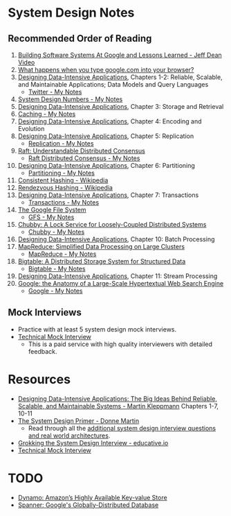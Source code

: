 # System Design Notes
## Recommended Order of Reading
1. [Building Software Systems At Google and Lessons Learned - Jeff Dean Video](https://youtu.be/modXC5IWTJI)
1. [What happens when you type google.com into your browser?](https://github.com/alex/what-happens-when)
1. [Designing Data-Intensive Applications](https://www.amazon.com/Designing-Data-Intensive-Applications-Reliable-Maintainable/dp/1449373321), Chapters 1-2: Reliable, Scalable, and Maintainable Applications; Data Models and Query Languages
	* [Twitter - My Notes](https://github.com/jguamie/system-design/blob/master/notes/twitter.md)
1. [System Design Numbers - My Notes](https://github.com/jguamie/system-design/blob/master/notes/numbers.md)
1. [Designing Data-Intensive Applications](https://www.amazon.com/Designing-Data-Intensive-Applications-Reliable-Maintainable/dp/1449373321), Chapter 3: Storage and Retrieval
1. [Caching - My Notes](https://github.com/jguamie/system-design/blob/master/notes/caching.md)
1. [Designing Data-Intensive Applications](https://www.amazon.com/Designing-Data-Intensive-Applications-Reliable-Maintainable/dp/1449373321), Chapter 4: Encoding and Evolution
1. [Designing Data-Intensive Applications](https://www.amazon.com/Designing-Data-Intensive-Applications-Reliable-Maintainable/dp/1449373321), Chapter 5: Replication
	* [Replication - My Notes](https://github.com/jguamie/system-design/blob/master/notes/replication.md)
1. [Raft: Understandable Distributed Consensus](http://thesecretlivesofdata.com/raft/) 
	* [Raft Distributed Consensus - My Notes](https://github.com/jguamie/system-design/blob/master/notes/raft-distributed-consensus.md)
1. [Designing Data-Intensive Applications](https://www.amazon.com/Designing-Data-Intensive-Applications-Reliable-Maintainable/dp/1449373321), Chapter 6: Partitioning
	* [Partitioning - My Notes](https://github.com/jguamie/system-design/blob/master/notes/partitioning.md)
1. [Consistent Hashing - Wikipedia](https://en.wikipedia.org/wiki/Consistent_hashing)
1. [Rendezvous Hashing - Wikipedia](https://en.wikipedia.org/wiki/Rendezvous_hashing)
1. [Designing Data-Intensive Applications](https://www.amazon.com/Designing-Data-Intensive-Applications-Reliable-Maintainable/dp/1449373321), Chapter 7: Transactions
	* [Transactions - My Notes](https://github.com/jguamie/system-design/blob/master/notes/transactions.md)
1. [The Google File System](https://ai.google/research/pubs/pub51)
	* [GFS - My Notes](https://github.com/jguamie/system-design/blob/master/notes/google-file-system.md)
1. [Chubby: A Lock Service for Loosely-Coupled Distributed Systems](https://ai.google/research/pubs/pub27897)
	* [Chubby - My Notes](https://github.com/jguamie/system-design/blob/master/notes/chubby-lock-service.md)
1. [Designing Data-Intensive Applications](https://www.amazon.com/Designing-Data-Intensive-Applications-Reliable-Maintainable/dp/1449373321), Chapter 10: Batch Processing
1. [MapReduce: Simplified Data Processing on Large Clusters](http://research.google.com/archive/mapreduce.html)
	* [MapReduce - My Notes](https://github.com/jguamie/system-design/blob/master/notes/map-reduce.md)
1. [Bigtable: A Distributed Storage System for Structured Data](http://research.google.com/archive/bigtable.html)
	* [Bigtable - My Notes](https://github.com/jguamie/system-design/blob/master/notes/bigtable.md)
1. [Designing Data-Intensive Applications](https://www.amazon.com/Designing-Data-Intensive-Applications-Reliable-Maintainable/dp/1449373321), Chapter 11: Stream Processing
1. [Google: the Anatomy of a Large-Scale Hypertextual Web Search Engine](http://infolab.stanford.edu/~backrub/google.html)
	* [Google - My Notes](https://github.com/jguamie/system-design/blob/master/notes/google-search-engine.md)
## Mock Interviews
* Practice with at least 5 system design mock interviews.
* [Technical Mock Interview](https://www.techmockinterview.com/)
  * This is a paid service with high quality interviewers with detailed feedback.
# Resources
* [Designing Data-Intensive Applications: The Big Ideas Behind Reliable, Scalable, and Maintainable Systems - Martin Kleppmann](https://www.amazon.com/Designing-Data-Intensive-Applications-Reliable-Maintainable/dp/1449373321) Chapters 1-7, 10-11
* [The System Design Primer - Donne Martin](https://github.com/donnemartin/system-design-primer)
	* Read through all the [additional system design interview questions and real world architectures](https://github.com/donnemartin/system-design-primer#additional-system-design-interview-questions).
* [Grokking the System Design Interview - educative.io](https://www.educative.io/collection/5668639101419520/5649050225344512)
* [Technical Mock Interview](https://www.techmockinterview.com/)
# TODO
* [Dynamo: Amazon’s Highly Available Key-value Store](https://www.allthingsdistributed.com/files/amazon-dynamo-sosp2007.pdf)
* [Spanner: Google's Globally-Distributed Database](https://ai.google/research/pubs/pub39966)

